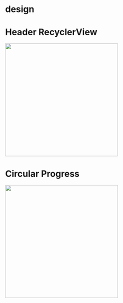 # design

# Header RecyclerView 
<img src=https://user-images.githubusercontent.com/44988459/50554513-01543380-0cff-11e9-9388-347a8bddd8ff.gif width=360/>

# Circular Progress
<img src=https://user-images.githubusercontent.com/44988459/50554525-57c17200-0cff-11e9-81bc-73791137485e.gif width=360/>
